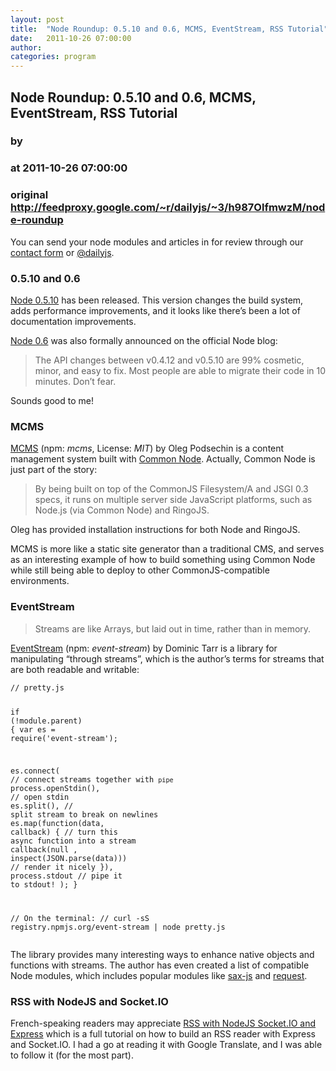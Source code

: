 ```yaml
---
layout: post
title:  "Node Roundup: 0.5.10 and 0.6, MCMS, EventStream, RSS Tutorial"
date:   2011-10-26 07:00:00
author: 
categories: program
---
```


## Node Roundup: 0.5.10 and 0.6, MCMS, EventStream, RSS Tutorial
### by 
### at 2011-10-26 07:00:00
### original <http://feedproxy.google.com/~r/dailyjs/~3/h987OlfmwzM/node-roundup>

<div>
<p>You can send your node modules and articles in for review through our <a href="http://dailyjs.com/contact.html">contact form</a> or <a href="http://twitter.com/dailyjs">@dailyjs</a>.</p>
</div>
<h3>0.5.10 and 0.6</h3>
<p><a href="http://blog.nodejs.org/2011/10/21/node-v0-5-10/">Node 0.5.10</a> has been released.  This version changes the build system, adds performance improvements, and it looks like there’s been a lot of documentation improvements.</p>
<p><a href="http://blog.nodejs.org/2011/10/25/version-0-6/">Node 0.6</a> was also formally announced on the official Node blog:</p>
<blockquote>
<p>The <span>API</span> changes between v0.4.12 and v0.5.10 are 99% cosmetic, minor, and easy to fix. Most people are able to migrate their code in 10 minutes. Don’t fear.</p>
</blockquote>
<p>Sounds good to me!</p>
<h3><span>MCMS</span></h3>
<p><a href="https://github.com/olegp/mcms"><span>MCMS</span></a> (npm: <em>mcms</em>, License: <em><span>MIT</span></em>) by Oleg Podsechin is a content management system built with <a href="http://olegp.github.com/common-node/">Common Node</a>.  Actually, Common Node is just part of the story:</p>
<blockquote>
<p>By being built on top of the CommonJS Filesystem/A and <span>JSGI</span> 0.3 specs, it runs on multiple server side JavaScript platforms, such as Node.js (via Common Node) and RingoJS.</p>
</blockquote>
<p>Oleg has provided installation instructions for both Node and RingoJS.</p>
<p><span>MCMS</span> is more like a static site generator than a traditional <span>CMS</span>, and serves as an interesting example of how to build something using Common Node while still being able to deploy to other CommonJS-compatible environments.</p>
<h3>EventStream</h3>
<blockquote>
<p>Streams are like Arrays, but laid out in time, rather than in memory.</p>
</blockquote>
<p><a href="https://github.com/dominictarr/event-stream">EventStream</a> (npm: <em>event-stream</em>) by Dominic Tarr is a library for manipulating “through streams”, which is the author’s terms for streams that are both readable and writable:</p>
<div><pre><code><span>// pretty.js</span>

<span>if</span> <span>(</span><span>!</span><span>module</span><span>.</span><span>parent</span><span>)</span> <span>{</span>
  <span>var</span> <span>es</span> <span>=</span> <span>require</span><span>(</span><span>&#39;event-stream&#39;</span><span>);</span>

  <span>es</span><span>.</span><span>connect</span><span>(</span>                          <span>// connect streams together with `pipe`</span>
    <span>process</span><span>.</span><span>openStdin</span><span>(),</span>               <span>// open stdin</span>
    <span>es</span><span>.</span><span>split</span><span>(),</span>                        <span>// split stream to break on newlines</span>
    <span>es</span><span>.</span><span>map</span><span>(</span><span>function</span><span>(</span><span>data</span><span>,</span> <span>callback</span><span>)</span> <span>{</span> <span>// turn this async function into a stream</span>
      <span>callback</span><span>(</span><span>null</span>
        <span>,</span> <span>inspect</span><span>(</span><span>JSON</span><span>.</span><span>parse</span><span>(</span><span>data</span><span>)))</span>   <span>// render it nicely</span>
    <span>}),</span>
    <span>process</span><span>.</span><span>stdout</span>                     <span>// pipe it to stdout!</span>
  <span>);</span>
<span>}</span>

<span>// On the terminal:</span>
<span>// curl -sS registry.npmjs.org/event-stream | node pretty.js</span>
</code></pre>
</div><p>The library provides many interesting ways to enhance native objects and functions with streams.  The author has even created a list of compatible Node modules, which includes popular modules like <a href="https://github.com/isaacs/sax-js">sax-js</a> and <a href="https://github.com/mikeal/request">request</a>.</p>
<h3><span>RSS</span> with NodeJS and Socket.IO</h3>
<p>French-speaking readers may appreciate <a href="http://www.it-wars.com/article290/rss-avec-nodejs-socket-io-et-express"><span>RSS</span> with NodeJS Socket.IO and Express</a> which is a full tutorial on how to build an <span>RSS</span> reader with Express and Socket.IO.  I had a go at reading it with Google Translate, and I was able to follow it (for the most part).</p><img src="http://feeds.feedburner.com/~r/dailyjs/~4/h987OlfmwzM" height="1" width="1">